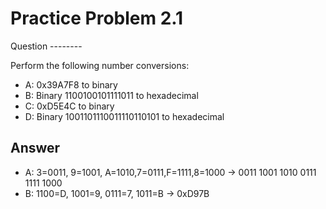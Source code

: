 Practice Problem 2.1
====================


Question
-------- 

Perform the following number conversions:

  * A: 0x39A7F8 to binary
  * B: Binary 1100100101111011 to hexadecimal
  * C: 0xD5E4C to binary
  * D: Binary 1001101110011110110101 to hexadecimal
 

Answer
------

 * A: 3=0011, 9=1001, A=1010,7=0111,F=1111,8=1000 -> 0011 1001 1010 0111 1111 1000
 * B: 1100=D, 1001=9, 0111=7, 1011=B -> 0xD97B
